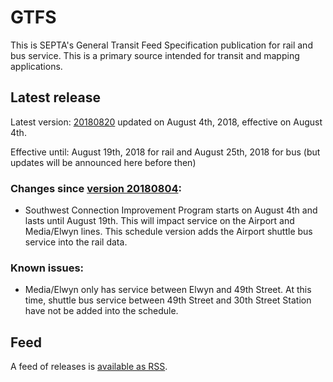 # GTFS

This is SEPTA's General Transit Feed Specification publication for rail and bus service. This is a primary source intended for transit and mapping applications.

## Latest release

Latest version: [20180820](https://github.com/septadev/GTFS/releases/tag/v201808200) updated on August 4th, 2018, effective on August 4th.

Effective until: August 19th, 2018 for rail and August 25th, 2018 for bus (but updates will be announced here before then)

### Changes since [version 20180804](https://github.com/septadev/GTFS/releases/tag/v201808043): 
 
* Southwest Connection Improvement Program starts on August 4th and lasts until August 19th.  This will impact service on the Airport and Media/Elwyn lines.  This schedule version adds the Airport shuttle bus service into the rail data.  

### Known issues:

* Media/Elwyn only has service between Elwyn and 49th Street.  At this time, shuttle bus service between 49th Street and 30th Street Station have not be added into the schedule.

## Feed

A feed of releases is [available as RSS](https://github.com/septadev/GTFS/releases.atom).

